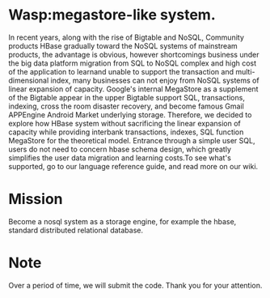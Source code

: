 Wasp:megastore-like system.
====
In recent years, along with the rise of Bigtable and NoSQL, Community products HBase gradually toward the NoSQL systems of mainstream products, the advantage is obvious, however shortcomings business under the big data platform migration from SQL to NoSQL complex and high cost of the application to learnand unable to support the transaction and multi-dimensional index, many businesses can not enjoy from NoSQL systems of linear expansion of capacity. Google's internal MegaStore as a supplement of the Bigtable appear in the upper Bigtable support SQL, transactions, indexing, cross the room disaster recovery, and become famous Gmail APPEngine Android Market underlying storage. Therefore, we decided to explore how HBase system without sacrificing the linear expansion of capacity while providing interbank transactions, indexes, SQL function MegaStore for the theoretical model. Entrance through a simple user SQL, users do not need to concern hbase schema design, which greatly simplifies the user data migration and learning costs.To see what's supported, go to our language reference guide, and read more on our wiki.

Mission
====
Become a nosql system as a storage engine, for example the hbase, standard distributed relational database.

Note
====
Over a period of time, we will submit the code. Thank you for your attention.
